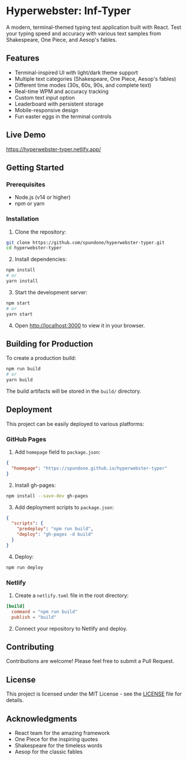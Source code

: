 # Hyperwebster: Inf-Typer

A modern, terminal-themed typing test application built with React. Test your typing speed and accuracy with various text samples from Shakespeare, One Piece, and Aesop's fables.

## Features

- Terminal-inspired UI with light/dark theme support
- Multiple text categories (Shakespeare, One Piece, Aesop's fables)
- Different time modes (30s, 60s, 90s, and complete text)
- Real-time WPM and accuracy tracking
- Custom text input option
- Leaderboard with persistent storage
- Mobile-responsive design
- Fun easter eggs in the terminal controls

## Live Demo

https://hyperwebster-typer.netlify.app/

## Getting Started

### Prerequisites

- Node.js (v14 or higher)
- npm or yarn

### Installation

1. Clone the repository:
```bash
git clone https://github.com/spundone/hyperwebster-typer.git
cd hyperwebster-typer
```

2. Install dependencies:
```bash
npm install
# or
yarn install
```

3. Start the development server:
```bash
npm start
# or
yarn start
```

4. Open [http://localhost:3000](http://localhost:3000) to view it in your browser.

## Building for Production

To create a production build:

```bash
npm run build
# or
yarn build
```

The build artifacts will be stored in the `build/` directory.

## Deployment

This project can be easily deployed to various platforms:

### GitHub Pages

1. Add `homepage` field to `package.json`:
```json
{
  "homepage": "https://spundone.github.io/hyperwebster-typer"
}
```

2. Install gh-pages:
```bash
npm install --save-dev gh-pages
```

3. Add deployment scripts to `package.json`:
```json
{
  "scripts": {
    "predeploy": "npm run build",
    "deploy": "gh-pages -d build"
  }
}
```

4. Deploy:
```bash
npm run deploy
```

### Netlify

1. Create a `netlify.toml` file in the root directory:
```toml
[build]
  command = "npm run build"
  publish = "build"
```

2. Connect your repository to Netlify and deploy.

## Contributing

Contributions are welcome! Please feel free to submit a Pull Request.

## License

This project is licensed under the MIT License - see the [LICENSE](LICENSE) file for details.

## Acknowledgments

- React team for the amazing framework
- One Piece for the inspiring quotes
- Shakespeare for the timeless words
- Aesop for the classic fables
